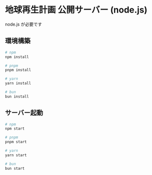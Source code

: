 # 地球再生計画 公開サーバー (node.js)

node.js が必要です

## 環境構築

```bash
# npm
npm install

# pnpm
pnpm install

# yarn
yarn install

# bun
bun install
```

## サーバー起動

```bash
# npm
npm start

# pnpm
pnpm start

# yarn
yarn start

# bun
bun start
```
